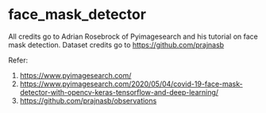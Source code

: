 # face_mask_detector

All credits go to Adrian Rosebrock of Pyimagesearch and his tutorial on face mask detection. Dataset credits go to https://github.com/prajnasb

Refer:

1. https://www.pyimagesearch.com/
2. https://www.pyimagesearch.com/2020/05/04/covid-19-face-mask-detector-with-opencv-keras-tensorflow-and-deep-learning/
3. https://github.com/prajnasb/observations
